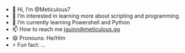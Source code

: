 - 👋 Hi, I’m @Meticulous7
- 👀 I’m interested in learning more about scripting and programming
- 🌱 I’m currently learning Powershell and Python
- 📫 How to reach me jguinn@meticulous.gg
- 😄 Pronouns: He/Him
- ⚡ Fun fact: ...

<!---
Meticulous7/Meticulous7 is a ✨ special ✨ repository because its `README.md` (this file) appears on your GitHub profile.
You can click the Preview link to take a look at your changes.
--->
